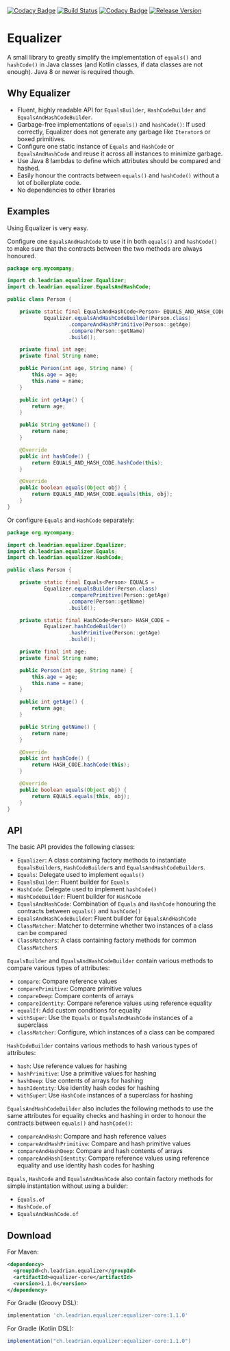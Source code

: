 [![Codacy Badge](https://api.codacy.com/project/badge/Grade/6e4827b909274d13a109be0d47dcf4d8)](https://www.codacy.com/app/Double-O-Seven/equalizer?utm_source=github.com&amp;utm_medium=referral&amp;utm_content=Double-O-Seven/equalizer&amp;utm_campaign=Badge_Grade)
[![Build Status](https://travis-ci.org/Double-O-Seven/equalizer.svg?branch=master)](https://travis-ci.org/Double-O-Seven/equalizer)
[![Codacy Badge](https://api.codacy.com/project/badge/Coverage/6e4827b909274d13a109be0d47dcf4d8)](https://www.codacy.com/app/Double-O-Seven/equalizer?utm_source=github.com&utm_medium=referral&utm_content=Double-O-Seven/equalizer&utm_campaign=Badge_Coverage)
[![Release Version](https://img.shields.io/maven-central/v/ch.leadrian.equalizer/equalizer-core.svg?label=release)](https://search.maven.org/search?q=g:ch.leadrian.equalizer%20AND%20a:equalizer-core)

# Equalizer

A small library to greatly simplify the implementation of `equals()` and `hashCode()` in Java classes (and Kotlin classes, if data classes are not enough).
Java 8 or newer is required though.

## Why Equalizer

*   Fluent, highly readable API for `EqualsBuilder`, `HashCodeBuilder` and `EqualsAndHashCodeBuilder`.
*   Garbage-free implementations of `equals()` and `hashCode()`: If used correctly, Equalizer does not generate any garbage like `Iterator`s or boxed primitives.
*   Configure one static instance of `Equals` and `HashCode` or `EqualsAndHashCode` and reuse it across all instances to minimize garbage.
*   Use Java 8 lambdas to define which attributes should be compared and hashed.
*   Easily honour the contracts between `equals()` and `hashCode()` without a lot of boilerplate code.
*   No dependencies to other libraries

## Examples

Using Equalizer is very easy.

Configure one `EqualsAndHashCode` to use it in both `equals()` and `hashCode()` to make sure that the contracts between the two methods are always honoured.

```java
package org.mycompany;

import ch.leadrian.equalizer.Equalizer;
import ch.leadrian.equalizer.EqualsAndHashCode;

public class Person {

    private static final EqualsAndHashCode<Person> EQUALS_AND_HASH_CODE =
            Equalizer.equalsAndHashCodeBuilder(Person.class)
                    .compareAndHashPrimitive(Person::getAge)
                    .compare(Person::getName)
                    .build();

    private final int age;
    private final String name;

    public Person(int age, String name) {
        this.age = age;
        this.name = name;
    }

    public int getAge() {
        return age;
    }

    public String getName() {
        return name;
    }

    @Override
    public int hashCode() {
        return EQUALS_AND_HASH_CODE.hashCode(this);
    }

    @Override
    public boolean equals(Object obj) {
        return EQUALS_AND_HASH_CODE.equals(this, obj);
    }
}
```

Or configure `Equals` and `HashCode` separately:

```java
package org.mycompany;

import ch.leadrian.equalizer.Equalizer;
import ch.leadrian.equalizer.Equals;
import ch.leadrian.equalizer.HashCode;

public class Person {

    private static final Equals<Person> EQUALS = 
            Equalizer.equalsBuilder(Person.class)
                    .comparePrimitive(Person::getAge)
                    .compare(Person::getName)
                    .build();

    private static final HashCode<Person> HASH_CODE = 
            Equalizer.hashCodeBuilder()
                    .hashPrimitive(Person::getAge)
                    .build();

    private final int age;
    private final String name;

    public Person(int age, String name) {
        this.age = age;
        this.name = name;
    }

    public int getAge() {
        return age;
    }

    public String getName() {
        return name;
    }

    @Override
    public int hashCode() {
        return HASH_CODE.hashCode(this);
    }

    @Override
    public boolean equals(Object obj) {
        return EQUALS.equals(this, obj);
    }
}
```

## API

The basic API provides the following classes:

*   `Equalizer`: A class containing factory methods to instantiate `EqualsBuilder`s, `HashCodeBuilder`s and `EqualsAndHashCodeBuilder`s.
*   `Equals`: Delegate used to implement `equals()`
*   `EqualsBuilder`: Fluent builder for `Equals`
*   `HashCode`: Delegate used to implement `hashCode()`
*   `HashCodeBuilder`: Fluent builder for `HashCode`
*   `EqualsAndHashCode`: Combination of `Equals` and `HashCode` honouring the contracts between `equals()` and `hashCode()`
*   `EqualsAndHashCodeBuilder`: Fluent builder for `EqualsAndHashCode`
*   `ClassMatcher`: Matcher to determine whether two instances of a class can be compared
*   `ClassMatchers`: A class containing factory methods for common `ClassMatcher`s
  
`EqualsBuilder`  and `EqualsAndHashCodeBuilder` contain various methods to compare various types of attributes:
*   `compare`: Compare reference values
*   `comparePrimitive`: Compare primitive values
*   `compareDeep`: Compare contents of arrays
*   `compareIdentity`: Compare reference values using reference equality
*   `equalIf`: Add custom conditions for equality
*   `withSuper`: Use the `Equals` or `EqualsAndHashCode` instances of a superclass
*   `classMatcher`: Configure, which instances of a class can be compared
  
`HashCodeBuilder` contains various methods to hash various types of attributes:
*   `hash`: Use reference values for hashing
*   `hashPrimitive`: Use a primitive values for hashing
*   `hashDeep`: Use contents of arrays for hashing
*   `hashIdentity`: Use identity hash codes for hashing
*   `withSuper`: Use `HashCode` instances of a superclass for hashing
  
`EqualsAndHashCodeBuilder` also includes the following methods to use the same attributes for equality checks and hashing in order to honour the contracts between `equals()` and `hashCode()`:
*   `compareAndHash`: Compare and hash reference values
*   `compareAndHashPrimitive`: Compare and hash primitive values
*   `compareAndHashDeep`: Compare and hash contents of arrays
*   `compareAndHashIdentity`: Compare reference values using reference equality and use identity hash codes for hashing

`Equals`, `HashCode` and `EqualsAndHashCode` also contain factory methods for simple instantation without using a builder:
*   `Equals.of`
*   `HashCode.of`
*   `EqualsAndHashCode.of`

## Download

For Maven:
```xml
<dependency>
  <groupId>ch.leadrian.equalizer</groupId>
  <artifactId>equalizer-core</artifactId>
  <version>1.1.0</version>
</dependency>
```

For Gradle (Groovy DSL):
```groovy
implementation 'ch.leadrian.equalizer:equalizer-core:1.1.0'
```

For Gradle (Kotlin DSL):
```groovy
implementation("ch.leadrian.equalizer:equalizer-core:1.1.0")
```
